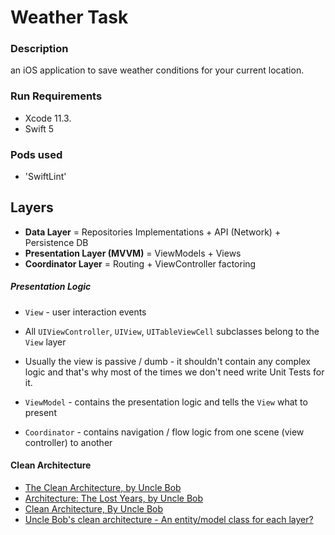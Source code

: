 # Weather Task

### Description
an iOS application to save weather conditions for your current location.

### Run Requirements
* Xcode 11.3.
* Swift 5

### Pods used 
-  'SwiftLint'


## Layers
* **Data  Layer** = Repositories Implementations + API (Network) + Persistence DB
* **Presentation Layer (MVVM)** = ViewModels + Views
* **Coordinator Layer** = Routing + ViewController factoring

##### Presentation Logic
* `View` -  user interaction events 
* All `UIViewController`, `UIView`, `UITableViewCell` subclasses belong to the `View` layer
* Usually the view is passive / dumb - it shouldn't contain any complex logic and that's why most of the times we don't need write Unit Tests for it.

* `ViewModel` - contains the presentation logic and tells the `View` what to present

* `Coordinator` - contains navigation / flow logic from one scene (view controller) to another




#### Clean Architecture
* [The Clean Architecture, by Uncle Bob](https://8thlight.com/blog/uncle-bob/2012/08/13/the-clean-architecture.html)
* [Architecture: The Lost Years, by Uncle Bob](https://www.youtube.com/watch?v=HhNIttd87xs)
* [Clean Architecture, By Uncle Bob](https://8thlight.com/blog/uncle-bob/2011/11/22/Clean-Architecture.html)
* [Uncle Bob's clean architecture - An entity/model class for each layer?](http://softwareengineering.stackexchange.com/questions/303478/uncle-bobs-clean-architecture-an-entity-model-class-for-each-layer)
